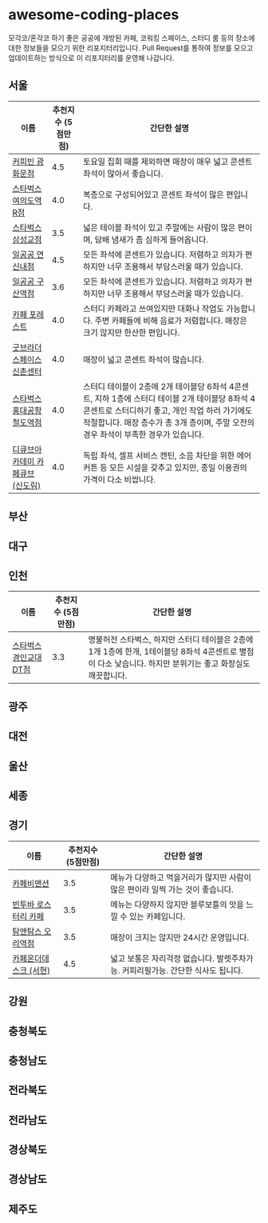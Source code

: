 # awesome-coding-places

모각코/혼각코 하기 좋은 공공에 개방된 카페, 코워킹 스페이스, 스터디 룸 등의 장소에 대한 정보들을 모으기 위한 리포지터리입니다. Pull Request를 통하여 정보를 모으고 업데이트하는 방식으로 이 리포지터리를 운영해 나갑니다.

## 서울

| 이름 | 추천지수 (5점만점) | 간단한 설명 |
| ---- | ------------------ | ----------- |
| [커피빈 광화문점](http://naver.me/F5uHKtbd) | 4.5 | 토요일 집회 때를 제외하면 매장이 매우 넓고 콘센트 좌석이 많아서 좋습니다. |
| [스타벅스 여의도역R점](http://naver.me/Fx5KJoID) | 4.0 | 복층으로 구성되어있고 콘센트 좌석이 많은 편입니다. |
| [스타벅스 삼성교점](http://naver.me/5ZTp5QSq) | 3.5 | 넓은 테이블 좌석이 있고 주말에는 사람이 많은 편이며, 담배 냄새가 좀 심하게 들어옵니다. |
| [일공공 연신내점](http://naver.me/Firpun9y) | 4.5 | 모든 좌석에 콘센트가 있습니다. 저렴하고 의자가 편하지만 너무 조용해서 부담스러울 때가 있습니다. |
| [일공공 구산역점](http://naver.me/xC8phK35) | 3.6 | 모든 좌석에 콘센트가 있습니다. 저렴하고 의자가 편하지만 너무 조용해서 부담스러울 때가 있습니다. |
| [카페 포레스트](http://naver.me/5MsOrmgb) | 4.0 | 스터디 카페라고 쓰여있지만 대화나 작업도 가능합니다. 주변 카페들에 비해 음료가 저렴합니다. 매장은 크기 않지만 한산한 편입니다. |
| [굿브라더스페이스 신촌센터](http://naver.me/GSBqCGkc) | 4.0 | 매장이 넓고 콘센트 좌석이 많습니다. |
| [스타벅스 홍대공항철도역점](http://naver.me/5tsbefXW) | 4.0 | 스터디 테이블이 2층에 2개 테이블당 6좌석 4콘센트, 지하 1층에 스터디 테이블 2개 테이블당 8좌석 4콘센트로 스터디하기 좋고, 개인 작업 하러 가기에도 적절합니다. 매장 층수가 총 3개 층이며, 주말 오전의 경우 좌석이 부족한 경우가 있습니다. |
| [디큐브아카데미 카페큐브 (신도림)](http://naver.me/555UXhlP) | 4.0 | 독립 좌석, 셀프 서비스 캔틴, 소음 차단을 위한 에어커튼 등 모든 시설을 갖추고 있지만, 종일 이용권의 가격이 다소 비쌉니다. |

## 부산

## 대구

## 인천

| 이름 | 추천지수 (5점만점) | 간단한 설명 |
| ---- | ------------------ | ----------- |
| [스타벅스 경인교대 DT점](http://naver.me/xJvOg7jA) | 3.3 | 명불허전 스타벅스, 하지만 스터디 테이블은 2층에 1개 1층에 한개, 1테이블당 8좌석 4콘센트로 별점이 다소 낮습니다. 하지만 분위기는 좋고 화장실도 깨끗합니다. |

## 광주

## 대전

## 울산

## 세종

## 경기

| 이름 | 추천지수 (5점만점) | 간단한 설명 |
| ---- | ------------------ | ----------- |
| [카페비맨션](http://naver.me/G7oAHInf) | 3.5 | 메뉴가 다양하고 먹을거리가 많지만 사람이 많은 편이라 일찍 가는 것이 좋습니다. |
| [빈투바 로스터리 카페](http://naver.me/G6ZAkOKR) | 3.5 | 메뉴는 다양하지 않지만 블루보틀의 맛을 느낄 수 있는 카페입니다. |
| [탐앤탐스 오리역점](http://naver.me/5aFt3qy8) | 3.5 | 매장이 크지는 않지만 24시간 운영입니다. |
| [카페온더데스크 (서현)](http://naver.me/5rhzUzaz) | 4.5 | 넓고 보통은 자리걱정 없습니다. 발렛주차가능. 커피리필가능. 간단한 식사도 됩니다. |

## 강원

## 충청북도

## 충청남도

## 전라북도

## 전라남도

## 경상북도

## 경상남도

## 제주도
